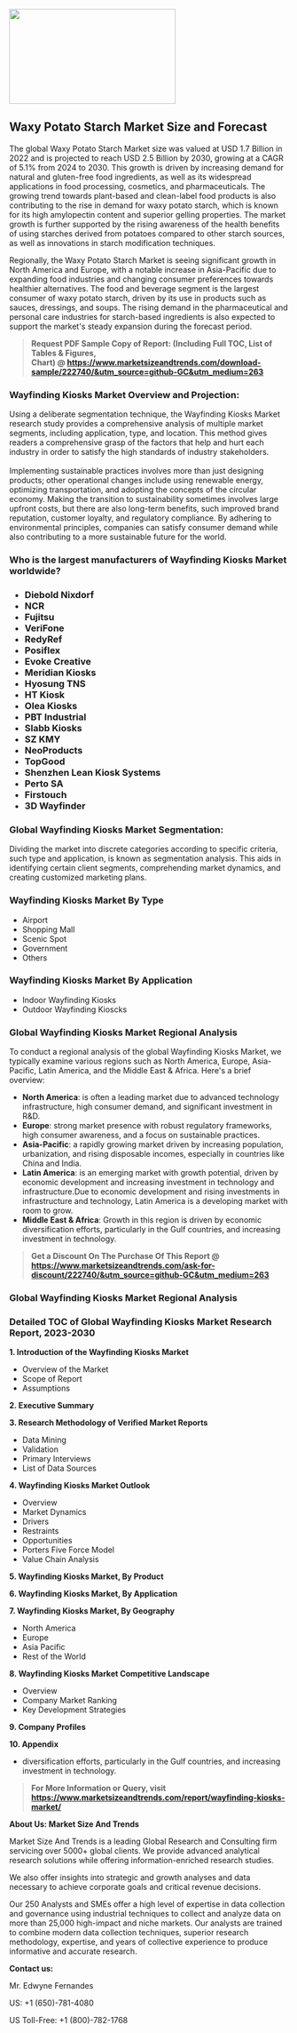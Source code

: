 <p><img class="alignnone size-medium wp-image-20088" src="https://ffe5etoiles.com/wp-content/uploads/2024/12/MST1-300x171.png" alt="" width="300" height="171" /></p><h2>Waxy Potato Starch Market Size and Forecast</h2><p>The global Waxy Potato Starch Market size was valued at USD 1.7 Billion in 2022 and is projected to reach USD 2.5 Billion by 2030, growing at a CAGR of 5.1% from 2024 to 2030. This growth is driven by increasing demand for natural and gluten-free food ingredients, as well as its widespread applications in food processing, cosmetics, and pharmaceuticals. The growing trend towards plant-based and clean-label food products is also contributing to the rise in demand for waxy potato starch, which is known for its high amylopectin content and superior gelling properties. The market growth is further supported by the rising awareness of the health benefits of using starches derived from potatoes compared to other starch sources, as well as innovations in starch modification techniques.</p><p>Regionally, the Waxy Potato Starch Market is seeing significant growth in North America and Europe, with a notable increase in Asia-Pacific due to expanding food industries and changing consumer preferences towards healthier alternatives. The food and beverage segment is the largest consumer of waxy potato starch, driven by its use in products such as sauces, dressings, and soups. The rising demand in the pharmaceutical and personal care industries for starch-based ingredients is also expected to support the market's steady expansion during the forecast period.</p></p><blockquote id="" class=""><strong>Request PDF Sample Copy of Report: (Including Full TOC, List of Tables &amp; Figures, Chart)&nbsp;@&nbsp;<strong><a href="https://www.marketsizeandtrends.com/download-sample/222740/&utm_source=github-GC&utm_medium=263" target="_blank">https://www.marketsizeandtrends.com/download-sample/222740/&utm_source=github-GC&utm_medium=263</a></strong></strong></blockquote><h3 id="" class="">Wayfinding Kiosks Market&nbsp;Overview and Projection:</h3><p id="" class="">Using a deliberate segmentation technique, the Wayfinding Kiosks Market research study provides a comprehensive analysis of multiple market segments, including application, type, and location. This method gives readers a comprehensive grasp of the factors that help and hurt each industry in order to satisfy the high standards of industry stakeholders. <br /> <br />Implementing sustainable practices involves more than just designing products; other operational changes include using renewable energy, optimizing transportation, and adopting the concepts of the circular economy. Making the transition to sustainability sometimes involves large upfront costs, but there are also long-term benefits, such improved brand reputation, customer loyalty, and regulatory compliance. By adhering to environmental principles, companies can satisfy consumer demand while also contributing to a more sustainable future for the world.</p><h3 id="" class="">Who is the largest manufacturers of&nbsp;Wayfinding Kiosks Market worldwide?</h3><h3 class=""><p><ul><li>Diebold Nixdorf </li><li> NCR </li><li> Fujitsu </li><li> VeriFone </li><li> RedyRef </li><li> Posiflex </li><li> Evoke Creative </li><li> Meridian Kiosks </li><li> Hyosung TNS </li><li> HT Kiosk </li><li> Olea Kiosks </li><li> PBT Industrial </li><li> Slabb Kiosks </li><li> SZ KMY </li><li> NeoProducts </li><li> TopGood </li><li> Shenzhen Lean Kiosk Systems </li><li> Perto SA </li><li> Firstouch </li><li> 3D Wayfinder</li></ul></p></h3><h3 id="" class="">Global&nbsp;Wayfinding Kiosks Market Segmentation:</h3><p id="" class="">Dividing the market into discrete categories according to specific criteria, such type and application, is known as segmentation analysis. This aids in identifying certain client segments, comprehending market dynamics, and creating customized marketing plans.</p><h3 id="" class="">Wayfinding Kiosks Market&nbsp;By Type</h3><p><p><ul><li>Airport</li><li> Shopping Mall</li><li> Scenic Spot</li><li> Government</li><li> Others</p></li></ul></p></p><h3 id="" class="">Wayfinding Kiosks Market&nbsp;By Application</h3><p class=""><p><ul><li>Indoor Wayfinding Kiosks</li><li> Outdoor Wayfinding Kioscks</li></ul></p></p><h3 id="" class="">Global Wayfinding Kiosks Market Regional Analysis</h3><p id="" class="">To conduct a regional analysis of the global Wayfinding Kiosks Market, we typically examine various regions such as North America, Europe, Asia-Pacific, Latin America, and the Middle East &amp; Africa. Here's a brief overview:</p><ul><li><strong>North America</strong>: is often a leading market due to advanced technology infrastructure, high consumer demand, and significant investment in R&amp;D.</li><li><strong>Europe</strong>: strong market presence with robust regulatory frameworks, high consumer awareness, and a focus on sustainable practices.</li><li><strong>Asia-Pacific</strong>: a rapidly growing market driven by increasing population, urbanization, and rising disposable incomes, especially in countries like China and India.</li><li><strong>Latin America</strong>: is an emerging market with growth potential, driven by economic development and increasing investment in technology and infrastructure.Due to economic development and rising investments in infrastructure and technology, Latin America is a developing market with room to grow.</li><li><strong>Middle East &amp; Africa</strong>: Growth in this region is driven by economic diversification efforts, particularly in the Gulf countries, and increasing investment in technology.</li></ul><blockquote id="" class=""><strong>Get a Discount On The Purchase Of This Report @ <strong><a href="https://www.marketsizeandtrends.com/ask-for-discount/222740/&utm_source=github-GC&utm_medium=263" target="_blank">https://www.marketsizeandtrends.com/ask-for-discount/222740/&utm_source=github-GC&utm_medium=263</a></strong></strong></blockquote><h3 id="" class="">Global Wayfinding Kiosks Market Regional Analysis</h3><h3 id="" class="">Detailed TOC of Global Wayfinding Kiosks Market Research Report, 2023-2030</h3><p id="" class=""><strong>1. Introduction of the Wayfinding Kiosks Market</strong></p><ul><li>Overview of the Market</li><li>Scope of Report</li><li>Assumptions</li></ul><p id="" class=""><strong>2. Executive Summary</strong></p><p id="" class=""><strong>3. Research Methodology of Verified Market Reports</strong></p><ul><li>Data Mining</li><li>Validation</li><li>Primary Interviews</li><li>List of Data Sources</li></ul><p id="" class=""><strong>4. Wayfinding Kiosks Market Outlook</strong></p><ul><li>Overview</li><li>Market Dynamics</li><li>Drivers</li><li>Restraints</li><li>Opportunities</li><li>Porters Five Force Model</li><li>Value Chain Analysis</li></ul><p id="" class=""><strong>5. Wayfinding Kiosks Market, By Product</strong></p><p id="" class=""><strong>6. Wayfinding Kiosks Market, By Application</strong></p><p id="" class=""><strong>7. Wayfinding Kiosks Market, By Geography</strong></p><ul><li>North America</li><li>Europe</li><li>Asia Pacific</li><li>Rest of the World</li></ul><p id="" class=""><strong>8. Wayfinding Kiosks Market Competitive Landscape</strong></p><ul><li>Overview</li><li>Company Market Ranking</li><li>Key Development Strategies</li></ul><p id="" class=""><strong>9. Company Profiles</strong></p><p id="" class=""><strong>10. Appendix</strong></p><ul><li>diversification efforts, particularly in the Gulf countries, and increasing investment in technology.</li></ul><blockquote id="" class=""><strong>For More Information or Query, visit <strong><strong><a href="https://www.marketsizeandtrends.com/report/wayfinding-kiosks-market/" target="_blank">https://www.marketsizeandtrends.com/report/wayfinding-kiosks-market/</a></strong></strong></strong></blockquote><p id="" class=""><strong>About Us: Market Size And Trends</strong></p><p id="" class="">Market Size And Trends is a leading Global Research and Consulting firm servicing over 5000+ global clients. We provide advanced analytical research solutions while offering information-enriched research studies.</p><p id="" class="">We also offer insights into strategic and growth analyses and data necessary to achieve corporate goals and critical revenue decisions.</p><p id="" class="">Our 250 Analysts and SMEs offer a high level of expertise in data collection and governance using industrial techniques to collect and analyze data on more than 25,000 high-impact and niche markets. Our analysts are trained to combine modern data collection techniques, superior research methodology, expertise, and years of collective experience to produce informative and accurate research.</p><p id="" class=""><strong>Contact us:</strong></p><p id="" class="">Mr. Edwyne Fernandes</p><p id="" class="">US: +1 (650)-781-4080</p><p id="" class="">US Toll-Free: +1 (800)-782-1768</p>

